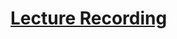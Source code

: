 # [Lecture Recording](https://us02web.zoom.us/rec/share/uNMyK-zS-V5LbLOQ8lOcCoQtIpXqX6a81yBK-vYIyRlgHVq1CKLMrgccSZggeyol?startTime=1588273511000)